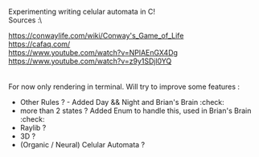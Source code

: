 Experimenting writing celular automata in C! \
Sources :\

https://conwaylife.com/wiki/Conway's_Game_of_Life \
https://cafaq.com/ \
https://www.youtube.com/watch?v=NPlAEnGX4Dg \
https://www.youtube.com/watch?v=z9y1SDjl0YQ \
\
\
For now only rendering in terminal. 
Will try to improve some features :
- Other Rules ? - Added Day && Night and Brian's Brain :check:
- more than 2 states ?  Added Enum to handle this, used in Brian's Brain :check:
- Raylib ?
- 3D ?
- (Organic / Neural) Celular Automata ?
